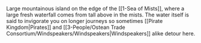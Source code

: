 Large mountainous island on the edge of the [[1-Sea of Mists]], where a large fresh waterfall comes from tall above in the mists.  The water itself is said to invigorate you on longer journeys so sometimes [[Pirate Kingdom|Pirates]] and [[3-People/Ostean Trade Consortium/Windspeakers/Windspeakers|Windspeakers]] alike detour here.